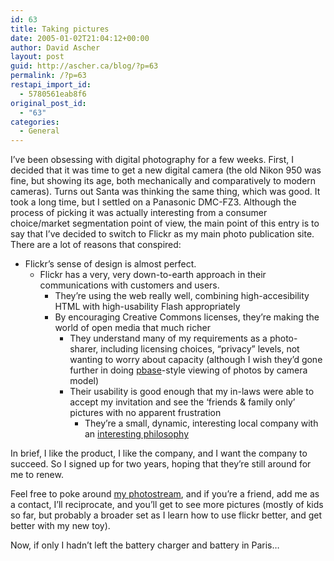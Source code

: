 ```yaml
---
id: 63
title: Taking pictures
date: 2005-01-02T21:04:12+00:00
author: David Ascher
layout: post
guid: http://ascher.ca/blog/?p=63
permalink: /?p=63
restapi_import_id:
  - 5780561eab8f6
original_post_id:
  - "63"
categories:
  - General
---
```

I&#8217;ve been obsessing with digital photography for a few weeks. First, I decided that it was time to get a new digital camera (the old Nikon 950 was fine, but showing its age, both mechanically and comparatively to modern cameras). Turns out Santa was thinking the same thing, which was good. It took a long time, but I settled on a Panasonic DMC-FZ3. Although the process of picking it was actually interesting from a consumer choice/market segmentation point of view, the main point of this entry is to say that I&#8217;ve decided to switch to Flickr as my main photo publication site. There are a lot of reasons that conspired:

  * Flickr&#8217;s sense of design is almost perfect. 
      * Flickr has a very, very down-to-earth approach in their communications with customers and users. 
          * They&#8217;re using the web really well, combining high-accesibility HTML with high-usability Flash appropriately
          * By encouraging Creative Commons licenses, they&#8217;re making the world of open media that much richer 
              * They understand many of my requirements as a photo-sharer, including licensing choices, &#8220;privacy&#8221; levels, not wanting to worry about capacity (although I wish they&#8217;d gone further in doing [pbase](http://www.pbase.com)-style viewing of photos by camera model)
              * Their usability is good enough that my in-laws were able to accept my invitation and see the &#8216;friends & family only&#8217; pictures with no apparent frustration 
                  * They&#8217;re a small, dynamic, interesting local company with an [interesting philosophy](http://www.ludicorp.com/about.php)

In brief, I like the product, I like the company, and I want the company to succeed. So I signed up for two years, hoping that they&#8217;re still around for me to renew.

Feel free to poke around [my photostream](http://flickr.com/photos/davidascher), and if you&#8217;re a friend, add me as a contact, I&#8217;ll reciprocate, and you&#8217;ll get to see more pictures (mostly of kids so far, but probably a broader set as I learn how to use flickr better, and get better with my new toy).

Now, if only I hadn&#8217;t left the battery charger and battery in Paris&#8230;